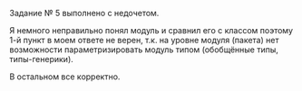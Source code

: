 Задание № 5 выполнено с недочетом.

Я немного неправильно понял модуль и сравнил его с классом поэтому 1-й пункт в моем ответе не верен,
т.к. на уровне модуля (пакета) нет возможности параметризировать модуль типом (обобщённые типы, типы-генерики).

В остальном все корректно.